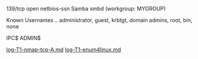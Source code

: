 139/tcp   open  netbios-ssn Samba smbd (workgroup: MYGROUP)

Known Usernames .. administrator, guest, krbtgt, domain admins, root, bin, none

IPC$
ADMIN$

[log-T1-nmap-tcp-A.md](./logs-T1/log-T1-nmap-tcp-A.md)
[log-T1-enum4linux.md](logs-T1/log-T1-enum4linux.md)
